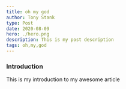```yaml
---
title: oh my god
author: Tony Stank
type: Post
date: 2020-08-09
hero: ./hero.png
description: This is my post description
tags: oh,my,god
---
```

### Introduction
This is my introduction to my awesome article